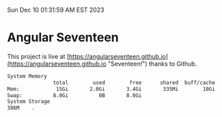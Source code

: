 Sun Dec 10 01:31:59 AM EST 2023

# Angular Seventeen


This project is live at [https://angularseventeen.github.io](https://angularseventeen.github.io "Seventeen!") thanks to Github.

```bash
System Memory
               total        used        free      shared  buff/cache   available
Mem:            15Gi       2.0Gi       3.4Gi       335Mi        10Gi        13Gi
Swap:          8.0Gi          0B       8.0Gi
System Storage
386M	.
```
```bash
